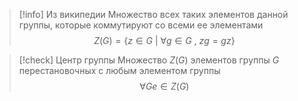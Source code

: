 >[!info] Из википедии
>Множество всех таких элементов данной группы, которые коммутируют со всеми ее элементами
>$$Z(G) = \{z \in G\ |\ \forall g \in G\ ,\ zg = gz\}$$



>[!check] Центр группы
>Множество $Z(G)$ элементов группы $G$ перестановочных с любым элементом группы
$$\forall G e \in Z(G)$$

